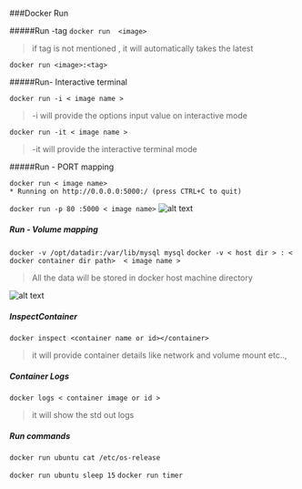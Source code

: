###Docker Run

#####Run -tag
```docker run  <image>```
> if tag is not mentioned , it will automatically takes the latest

```docker run <image>:<tag>```

#####Run- Interactive terminal

```docker run -i < image name >```
> -i  will provide the options  input value on interactive mode

```docker run -it < image name > ```
> -it will provide the interactive terminal mode 


#####Run - PORT mapping

```
docker run < image name>
* Running on http://0.0.0.0:5000:/ (press CTRL+C to quit)
```

``` docker run -p 80 :5000 < image name> ```
![alt text](PortMapping.png)

##### Run - Volume mapping

```docker -v /opt/datadir:/var/lib/mysql mysql```
```docker -v < host dir > : < docker container dir path>  < image name > ```
> All the data will be stored in docker host machine directory

![alt text](VolumeMapping.png)

##### InspectContainer
```docker inspect <container name or id></container>```

> it will provide container details like network and volume mount etc..,
##### Container Logs
```docker logs < container image or id >```
> it will show the std out logs

##### Run commands

```docker run ubuntu cat /etc/os-release```

```docker run ubuntu sleep 15```
```docker run timer```
